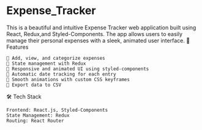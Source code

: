 # Expense_Tracker

This is a beautiful and intuitive Expense Tracker web application built using React, Redux,and Styled-Components. The app allows users to easily manage their personal expenses with a sleek, animated user interface.
🚀 Features

    📝 Add, view, and categorize expenses
    🧠 State management with Redux
    🎨 Responsive and animated UI using styled-components
    📆 Automatic date tracking for each entry
    🌈 Smooth animations with custom CSS keyframes
    📝 Export data to CSV

🛠 Tech Stack

    Frontend: React.js, Styled-Components
    State Management: Redux
    Routing: React Router
